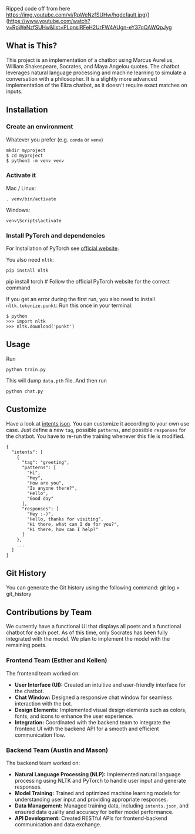 Ripped code off from here
https://img.youtube.com/vi/RpWeNzfSUHw/hqdefault.jpg)](https://www.youtube.com/watch?v=RpWeNzfSUHw&list=PLqnslRFeH2UrFW4AUgn-eY37qOAWQpJyg

## What is This?
This project is an implementation of a chatbot using Marcus Aurelius, William Shakespeare, Socrates, and Maya Angelou quotes. The chatbot leverages natural language processing and machine learning to simulate a conversation with a philosopher. It is a slightly more advanced implementation of the Eliza chatbot, as it doesn't require exact matches on inputs.

## Installation

### Create an environment
Whatever you prefer (e.g. `conda` or `venv`)
```console
mkdir myproject
$ cd myproject
$ python3 -m venv venv
```

### Activate it
Mac / Linux:
```console
. venv/bin/activate
```
Windows:
```console
venv\Scripts\activate
```
### Install PyTorch and dependencies

For Installation of PyTorch see [official website](https://pytorch.org/).

You also need `nltk`:
 ```console
pip install nltk
 ```
pip install torch  # Follow the official PyTorch website for the correct command

If you get an error during the first run, you also need to install `nltk.tokenize.punkt`:
Run this once in your terminal:
 ```console
$ python
>>> import nltk
>>> nltk.download('punkt')
```

## Usage
Run
```console
python train.py
```
This will dump `data.pth` file. And then run
```console
python chat.py
```
## Customize
Have a look at [intents.json](intents.json). You can customize it according to your own use case. Just define a new `tag`, possible `patterns`, and possible `responses` for the chatbot. You have to re-run the training whenever this file is modified.
```console
{
  "intents": [
    {
      "tag": "greeting",
      "patterns": [
        "Hi",
        "Hey",
        "How are you",
        "Is anyone there?",
        "Hello",
        "Good day"
      ],
      "responses": [
        "Hey :-)",
        "Hello, thanks for visiting",
        "Hi there, what can I do for you?",
        "Hi there, how can I help?"
      ]
    },
    ...
  ]
}
```

## Git History
You can generate the Git history using the following command:
git log > git_history

## Contributions by Team

We currently have a functional UI that displays all poets and a functional chatbot for each poet. As of this time, only Socrates has been fully integrated with the model. We plan to implement the model with the remaining poets.

### Frontend Team (Esther and Kellen)

The frontend team worked on:

- **User Interface (UI):** Created an intuitive and user-friendly interface for the chatbot.
- **Chat Window:** Designed a responsive chat window for seamless interaction with the bot.
- **Design Elements:** Implemented visual design elements such as colors, fonts, and icons to enhance the user experience.
- **Integration:** Coordinated with the backend team to integrate the frontend UI with the backend API for a smooth and efficient communication flow.

### Backend Team (Austin and Mason)

The backend team worked on:

- **Natural Language Processing (NLP):** Implemented natural language processing using NLTK and PyTorch to handle user input and generate responses.
- **Model Training:** Trained and optimized machine learning models for understanding user input and providing appropriate responses.
- **Data Management:** Managed training data, including `intents.json`, and ensured data quality and accuracy for better model performance.
- **API Development:** Created RESTful APIs for frontend-backend communication and data exchange.
